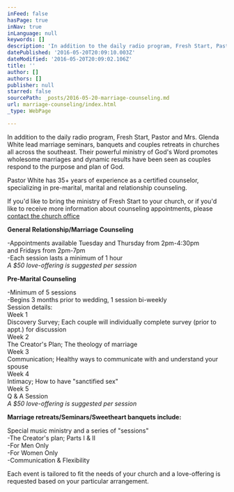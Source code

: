 ```yaml
---
inFeed: false
hasPage: true
inNav: true
inLanguage: null
keywords: []
description: 'In addition to the daily radio program, Fresh Start, Pastor and Mrs. Glenda White lead marriage seminars, banquets and couples retreats in churches all across the southeast. Their powerful ministry of God’s Word promotes wholesome marriages and dynamic results have been seen as couples respond to the purpose and plan of God.'
datePublished: '2016-05-20T20:09:10.003Z'
dateModified: '2016-05-20T20:09:02.106Z'
title: ''
author: []
authors: []
publisher: null
starred: false
sourcePath: _posts/2016-05-20-marriage-counseling.md
url: marriage-counseling/index.html
_type: WebPage

---
```

In addition to the daily radio program, Fresh Start, Pastor and Mrs. Glenda White lead marriage seminars, banquets and couples retreats in churches all across the southeast. Their powerful ministry of God's Word promotes wholesome marriages and dynamic results have been seen as couples respond to the purpose and plan of God.

Pastor White has 35+ years of experience as a certified counselor, specializing in pre-marital, marital and relationship counseling.

If you'd like to bring the ministry of Fresh Start to your church, or if you'd like to receive more information about counseling appointments, please [contact the church office][0]

**General Relationship/Marriage Counseling**

-Appointments available Tuesday and Thursday from 2pm-4:30pm  
and Fridays from 2pm-7pm  
-Each session lasts a minimum of 1 hour  
_A $50 love-offering is suggested per session_

**Pre-Marital Counseling**

-Minimum of 5 sessions  
-Begins 3 months prior to wedding, 1 session bi-weekly  
Session details:  
Week 1  
Discovery Survey; Each couple will individually complete survey (prior to appt.) for discussion  
Week 2  
The Creator's Plan; The theology of marriage  
Week 3  
Communication; Healthy ways to communicate with and understand your spouse  
Week 4  
Intimacy; How to have "sanctified sex"  
Week 5  
Q & A Session  
_A $50 love-offering is suggested per session_

**Marriage retreats/Seminars/Sweetheart banquets include:**

Special music ministry and a series of "sessions"  
-The Creator's plan; Parts I & II  
-For Men Only  
-For Women Only  
-Communication & Flexibility

Each event is tailored to fit the needs of your church and a love-offering is requested based on your particular arrangement.

[0]: http://caupstate.org/contact/